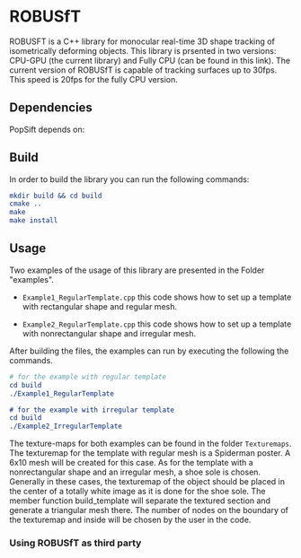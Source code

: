# ROBUSfT

ROBUSFT is a C++ library for monocular real-time 3D shape tracking of isometrically deforming objects. 
This library is prsented in two versions: CPU-GPU (the current library) and Fully CPU (can be found in this link).
The current version of ROBUSfT is capable of tracking surfaces up to 30fps. This speed is 20fps for the fully CPU version. 



## Dependencies

PopSift depends on:


## Build

In order to build the library you can run the following commands:

```cmake
mkdir build && cd build
cmake ..
make
make install
```
## Usage

Two examples of the usage of this library are presented in the Folder "examples". 

* `Example1_RegularTemplate.cpp` this code shows how to set up a template with rectangular shape and regular mesh.

* `Example2_RegularTemplate.cpp` this code shows how to set up a template with nonrectangular shape and irregular mesh.

After building the files, the examples can run by executing the following the commands.

```cmake
# for the example with regular template
cd build
./Example1_RegularTemplate

# for the example with irregular template
cd build
./Example2_IrregularTemplate
```

The texture-maps for both examples can be found in the folder `Texturemaps`. The texturemap for the template with regular mesh is a Spiderman poster. A 6x10 mesh will be created for this case. 
As for the template with a nonrectangular shape and an irregular mesh, a shoe sole is chosen. Generally in these cases, the texturemap of the object should be placed in the center of a totally white image as it is done for the shoe sole. The member function build_template will separate the textured section and generate a triangular mesh there. The number of nodes on the boundary of the texturemap and inside will be chosen by the user in the code. 


### Using ROBUSfT as third party
